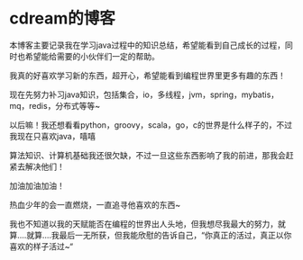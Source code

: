 # cdream的博客
本博客主要记录我在学习java过程中的知识总结，希望能看到自己成长的过程，同时也希望能给需要的小伙伴们一定的帮助。

我真的好喜欢学习新的东西，超开心，希望能看到编程世界里更多有趣的东西！

现在先努力补习java知识，包括集合，io，多线程，jvm，spring，mybatis，mq，redis，分布式等等~

以后嘛！我还想看看python，groovy，scala，go，c的世界是什么样子的，不过我现在只喜欢java，嘻嘻

算法知识、计算机基础我还很欠缺，不过一旦这些东西影响了我的前进，那我会赶紧去解决他们！

加油加油加油！

热血少年的会一直燃烧，一直追寻他喜欢的东西~

我也不知道以我的天赋能否在编程的世界出人头地，但我想尽我最大的努力，就算....就算....我最后一无所获，但我能欣慰的告诉自己，“你真正的活过，真正以你喜欢的样子活过~“